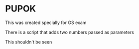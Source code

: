 # PUPOK

This was created specially for OS exam

There is a script that adds two numbers passed as parameters

This shouldn't be seen
